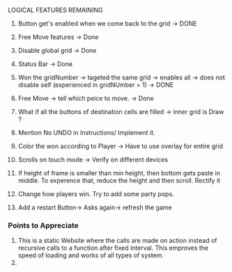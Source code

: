 LOGICAL FEATURES REMAINING
1. Button get's enabled when we come back to the grid → DONE
2. Free Move features → Done
3. Disable global grid → Done
4. Status Bar → Done
8. Won the gridNumber → tageted the same grid → enables all → does not disable self (experienced in gridNUmber = 1) → DONE
12. Free Move → tell which peice to move. → Done

5. What if all the buttons of destination cells are filled → inner grid is Draw ?
6. Mention No UNDO in Instructions/ Implement it.
7. Color the won according to Player → Have to use overlay for entire grid
9. Scrolls on touch mode → Verify on different devices
10. If height of frame is smaller than min height, then bottom gets paste in middle. To experence that, reduce the height and then scroll. Rectify it
11. Change how players win. Try to add some party pops.
13. Add a restart Button→ Asks again→ refresh the game


### Points to Appreciate
1. This is a static Website where the calls are made on action instead of recursive calls to a function after fixed interval. This emproves the speed of loading and works of all types of system.
2. 